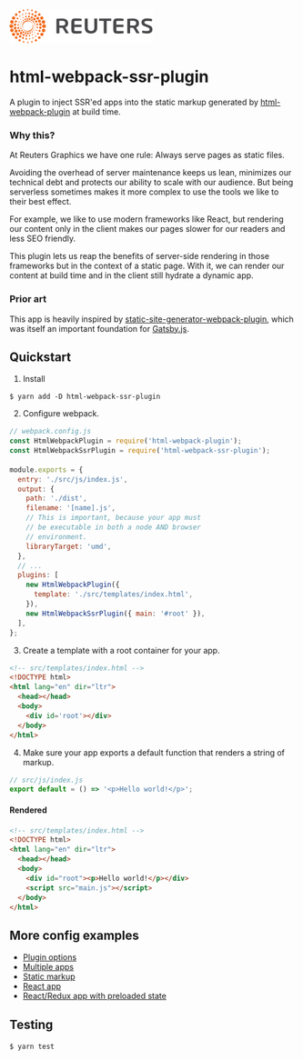 ![](badge.svg)

# html-webpack-ssr-plugin

A plugin to inject SSR'ed apps into the static markup generated by [html-webpack-plugin](https://github.com/jantimon/html-webpack-plugin) at build time.

### Why this?

At Reuters Graphics we have one rule: Always serve pages as static files.

Avoiding the overhead of server maintenance keeps us lean, minimizes our technical debt and protects our ability to scale with our audience. But being serverless sometimes makes it more complex to use the tools we like to their best effect.

For example, we like to use modern frameworks like React, but rendering our content only in the client makes our pages slower for our readers and less SEO friendly.

This plugin lets us reap the benefits of server-side rendering in those frameworks but in the context of a static page. With it, we can render our content at build time and in the client still hydrate a dynamic app.

### Prior art

This app is heavily inspired by [static-site-generator-webpack-plugin](https://github.com/markdalgleish/static-site-generator-webpack-plugin), which was itself an important foundation for [Gatsby.js](https://www.gatsbyjs.org/).

## Quickstart

1. Install
  ```
  $ yarn add -D html-webpack-ssr-plugin
  ```

2. Configure webpack.
  ```javascript
  // webpack.config.js
  const HtmlWebpackPlugin = require('html-webpack-plugin');
  const HtmlWebpackSsrPlugin = require('html-webpack-ssr-plugin');

  module.exports = {
    entry: './src/js/index.js',
    output: {
      path: './dist',
      filename: '[name].js',
      // This is important, because your app must
      // be executable in both a node AND browser
      // environment.
      libraryTarget: 'umd',
    },
    // ...
    plugins: [
      new HtmlWebpackPlugin({
        template: './src/templates/index.html',
      }),
      new HtmlWebpackSsrPlugin({ main: '#root' }),
    ],
  };
  ```

3. Create a template with a root container for your app.
  ```html
  <!-- src/templates/index.html -->
  <!DOCTYPE html>
  <html lang="en" dir="ltr">
    <head></head>
    <body>
      <div id='root'></div>
    </body>
  </html>
  ```

4. Make sure your app exports a default function that renders a string of markup.
  ```javascript
  // src/js/index.js
  export default = () => '<p>Hello world!</p>';
  ```

#### Rendered

```html
<!-- src/templates/index.html -->
<!DOCTYPE html>
<html lang="en" dir="ltr">
  <head></head>
  <body>
    <div id="root"><p>Hello world!</p></div>
    <script src="main.js"></script>
  </body>
</html>
```

## More config examples

- [Plugin options](docs/options.md)
- [Multiple apps](docs/multiple.md)
- [Static markup](docs/static.md)
- [React app](docs/react.md)
- [React/Redux app with preloaded state](docs/redux.md)


## Testing

```
$ yarn test
```
